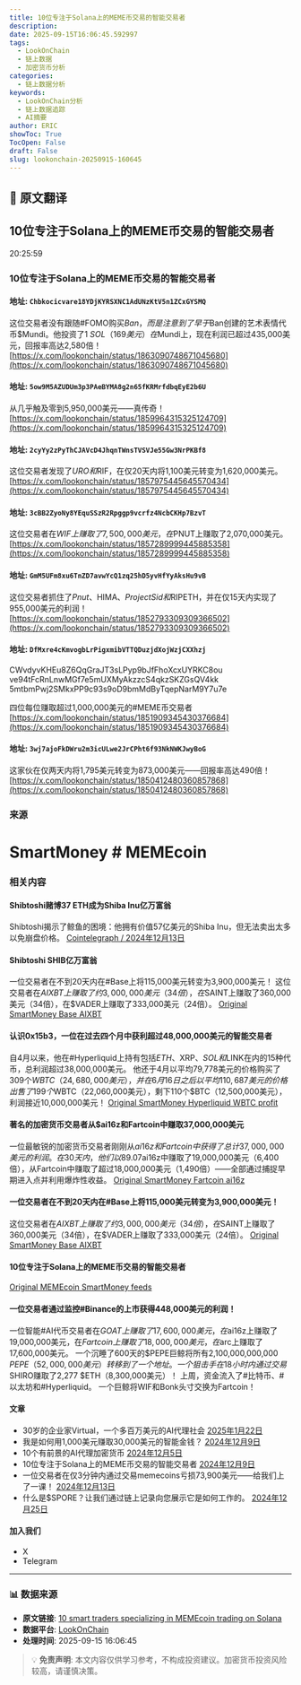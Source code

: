 ```yaml
---
title: 10位专注于Solana上的MEME币交易的智能交易者
description: 
date: 2025-09-15T16:06:45.592997
tags:
  - LookOnChain
  - 链上数据
  - 加密货币分析
categories:
  - 链上数据分析
keywords:
  - LookOnChain分析
  - 链上数据追踪
  - AI摘要
author: ERIC
showToc: True
TocOpen: False
draft: False
slug: lookonchain-20250915-160645
---
```


## 📝 原文翻译

<div class='translation-content'>

## 10位专注于Solana上的MEME币交易的智能交易者

20:25:59

### 10位专注于Solana上的MEME币交易的智能交易者

#### 地址: `Chbkocicvare18YDjKYRSXNC1AdUNzKtV5n1ZCxGYSMQ`

这位交易者没有跟随#FOMO购买$Ban，而是注意到了早于$Ban创建的艺术表情代币$Mundi。他投资了1 $SOL（169美元）在$Mundi上，现在利润已超过435,000美元，回报率高达2,580倍！
[https://x.com/lookonchain/status/1863090748671045680](https://x.com/lookonchain/status/1863090748671045680)

#### 地址: `5ow9M5AZUDUm3p3PAeBYMA8g2n65fKRMrfdbqEyE2b6U`

从几乎触及零到5,950,000美元——真传奇！
[https://x.com/lookonchain/status/1859964315325124709](https://x.com/lookonchain/status/1859964315325124709)

#### 地址: `2cyYy2zPyThCJAVcD4JhqnTWnsTVSVJe55Gw3NrPKBf8`

这位交易者发现了$URO和$RIF，在仅20天内将1,100美元转变为1,620,000美元。
[https://x.com/lookonchain/status/1857975445645570434](https://x.com/lookonchain/status/1857975445645570434)

#### 地址: `3cBB2ZyoNy8YEquSSzR2Rpggp9vcrfz4NcbCKHp7BzvT`

这位交易者在$WIF上赚取了7,500,000美元，在$PNUT上赚取了2,070,000美元。
[https://x.com/lookonchain/status/1857289999445885358](https://x.com/lookonchain/status/1857289999445885358)

#### 地址: `GmM5UFm8xu6TnZD7avwYcQ1zq25hD5yvHfYyAksHu9vB`

这位交易者抓住了$Pnut、$HIMA、$ProjectSid和$RIPETH，并在仅15天内实现了955,000美元的利润！
[https://x.com/lookonchain/status/1852793309309366502](https://x.com/lookonchain/status/1852793309309366502)

#### 地址: `DfMxre4cKmvogbLrPigxmibVTTQDuzjdXojWzjCXXhzj`

CWvdyvKHEu8Z6QqGraJT3sLPyp9bJfFhoXcxUYRKC8ou
ve94tFcRnLnwMGf7e5mUXMyAkzzcS4qkzSKZGsQV4kk
5mtbmPwj2SMkxPP9c93s9oD9bmMdByTqepNarM9Y7u7e

四位每位赚取超过1,000,000美元的#MEME币交易者
[https://x.com/lookonchain/status/1851909345430376684](https://x.com/lookonchain/status/1851909345430376684)

#### 地址: `3wj7ajoFkDWru2m3icULwe2JrCPht6f93NkNWKJwyBoG`

这家伙在仅两天内将1,795美元转变为873,000美元——回报率高达490倍！
[https://x.com/lookonchain/status/1850412480360857868](https://x.com/lookonchain/status/1850412480360857868)

### 来源
# SmartMoney # MEMEcoin

### 相关内容

#### Shibtoshi赌博37 ETH成为Shiba Inu亿万富翁
Shibtoshi揭示了鲸鱼的困境：他拥有价值57亿美元的Shiba Inu，但无法卖出太多以免崩盘价格。
[Cointelegraph / 2024年12月13日](https://www.cnet.com/tech/crypto/shibtoshi-shib-billionaire/)

#### Shibtoshi SHIB亿万富翁
一位交易者在不到20天内在#Base上将115,000美元转变为3,900,000美元！
这位交易者在$AIXBT上赚取了约3,000,000美元（34倍），在$SAINT上赚取了360,000美元（34倍），在$VADER上赚取了333,000美元（24倍）。
[Original SmartMoney Base AIXBT](https://www.smartmoney.com/)

#### 认识0x15b3，一位在过去四个月中获利超过48,000,000美元的智能交易者
自4月以来，他在#Hyperliquid上持有包括$ETH、$XRP、$SOL和$LINK在内的15种代币，总利润超过38,000,000美元。
他还于4月以平均79,778美元的价格购买了309个$WBTC（24,680,000美元），并在6月16日之后以平均110,687美元的价格出售了199个$WBTC（22,060,000美元），剩下110个$BTC（12,500,000美元），利润接近10,000,000美元！
[Original SmartMoney Hyperliquid WBTC profit](https://www.smartmoney.com/)

#### 著名的加密货币交易者从$ai16z和Fartcoin中赚取37,000,000美元
一位最敏锐的加密货币交易者刚刚从$ai16z和Fartcoin中获得了总计37,000,000美元的利润。
在30天内，他们以89.07%的胜率从$ai16z中赚取了19,000,000美元（6,400倍），从Fartcoin中赚取了超过18,000,000美元（1,490倍）——全部通过捕捉早期进入点并利用爆炸性收益。
[Original SmartMoney Fartcoin ai16z](https://www.smartmoney.com/)

#### 一位交易者在不到20天内在#Base上将115,000美元转变为3,900,000美元！
这位交易者在$AIXBT上赚取了约3,000,000美元（34倍），在$SAINT上赚取了360,000美元（34倍），在$VADER上赚取了333,000美元（24倍）。
[Original SmartMoney Base AIXBT](https://www.smartmoney.com/)

#### 10位专注于Solana上的MEME币交易的智能交易者
[Original MEMEcoin SmartMoney feeds](https://www.smartmoney.com/)

#### 一位交易者通过监控#Binance的上市获得448,000美元的利润！
一位智能#AI代币交易者在$GOAT上赚取了17,600,000美元，在$ai16z上赚取了19,000,000美元，在$Fartcoin上赚取了18,000,000美元，在$arc上赚取了17,600,000美元。
一个沉睡了600天的$PEPE巨鲸将所有2,100,000,000,000 $PEPE（52,000,000美元）转移到了一个地址。
一个狙击手在18小时内通过交易$SHIRO赚取了2,277 $ETH（8,300,000美元）！
上周，资金流入了#比特币、#以太坊和#Hyperliquid。
一个巨鲸将WIF和Bonk头寸交换为Fartcoin！

#### 文章
- 30岁的企业家Virtual，一个多百万美元的AI代理社会
  [2025年1月22日](https://www.cnet.com/)
- 我是如何用1,000美元赚取30,000美元的智能金钱？
  [2024年12月9日](https://www.cnet.com/)
- 10个有前景的AI代理加密货币
  [2024年12月5日](https://www.cnet.com/)
- 10位专注于Solana上的MEME币交易的智能交易者
  [2024年12月9日](https://www.cnet.com/)
- 一位交易者在仅3分钟内通过交易memecoins亏损73,900美元——给我们上了一课！
  [2024年12月13日](https://www.cnet.com/)
- 什么是$SPORE？让我们通过链上记录向您展示它是如何工作的。
  [2024年12月25日](https://www.cnet.com/)

#### 加入我们
- X
- Telegram

</div>

---

### 📊 数据来源

- **原文链接**: [10 smart traders specializing in MEMEcoin trading on Solana](https://www.lookonchain.com/articles/1029)
- **数据平台**: [LookOnChain](https://www.lookonchain.com)
- **处理时间**: 2025-09-15 16:06:45

> 💡 **免责声明**: 本文内容仅供学习参考，不构成投资建议。加密货币投资风险较高，请谨慎决策。

